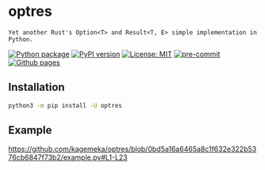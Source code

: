 
# optres

`Yet another Rust's Option<T> and Result<T, E> simple implementation in Python.`

[![Python package][ci-badge]][ci-url]
[![PyPI version][pypi-badge]][pypi-url]
[![License: MIT][license-badge]][license-url]
[![pre-commit][pre-commit-badge]][pre-commit-url]
[![Github pages][gh-pages-badge]][gh-pages-url]

[ci-badge]: https://github.com/kagemeka/optres/actions/workflows/ci.yml/badge.svg
[ci-url]: https://github.com/kagemeka/optres/actions/workflows/ci.yml
[pre-commit-badge]: https://img.shields.io/badge/pre--commit-enabled-brightgreen?logo=pre-commit&logoColor=white
[pre-commit-url]: https://github.com/pre-commit/pre-commit
[license-badge]: https://img.shields.io/badge/License-Apache2.0-green.svg
[license-url]: https://opensource.org/licenses/Apache2.0
[pypi-badge]: https://badge.fury.io/py/optres.svg
[pypi-url]: https://badge.fury.io/py/optres
[gh-pages-badge]: https://github.com/kagemeka/optres/actions/workflows/pages/pages-build-deployment/badge.svg
[gh-pages-url]: https://kagemeka.github.io/optres

## Installation

```bash
python3 -m pip install -U optres
```

## Example

https://github.com/kagemeka/optres/blob/0bd5a16a6465a8c1f632e322b5376cb6847f73b2/example.py#L1-L23

